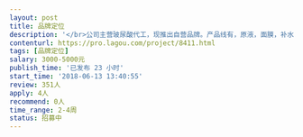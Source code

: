 ```yaml
---                
layout: post       
title: 品牌定位           
description: '</br>公司主营玻尿酸代工，现推出自营品牌。产品线有，原液，面膜，补水喷雾，精华乳等。需要做品牌定位。参考：芭乐雅、homefaiclpro</br>'     
contenturl: https://pro.lagou.com/project/8411.html      
tags: [品牌定位]            
salary: 3000-5000元          
publish_time: '已发布 23 小时'         
start_time: '2018-06-13 13:40:55'           
review: 351人                   
apply: 4人                   
recommend: 0人                   
time_range: 2-4周              
status: 招募中                  
---                 
```

